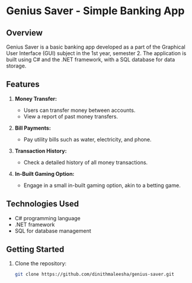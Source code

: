 # Genius Saver - Simple Banking App

## Overview
Genius Saver is a basic banking app developed as a part of the Graphical User Interface (GUI) subject in the 1st year, semester 2. The application is built using C# and the .NET framework, with a SQL database for data storage.

## Features
1. **Money Transfer:**
   - Users can transfer money between accounts.
   - View a report of past money transfers.

2. **Bill Payments:**
   - Pay utility bills such as water, electricity, and phone.

3. **Transaction History:**
   - Check a detailed history of all money transactions.

4. **In-Built Gaming Option:**
   - Engage in a small in-built gaming option, akin to a betting game.

## Technologies Used
- C# programming language
- .NET framework
- SQL for database management

## Getting Started
1. Clone the repository:
   ```bash
   git clone https://github.com/dinithmaleesha/genius-saver.git
